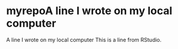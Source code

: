 # myrepoA line I wrote on my local computer
A line I wrote on my local computer
This is a line from RStudio.